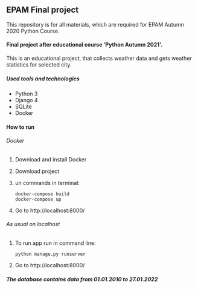 ## EPAM Final project

This repository is for all materials, which are required for EPAM Autumn 2020 Python Course.

#### Final project after educational course 'Python Autumn 2021'.
This is an educational project, that collects weather data and gets weather 
statistics for selected city.

##### Used tools and technologies
- Python 3
- Django 4
- SQLite
- Docker

#### How to run
###### Docker
1. Download and install Docker 
2. Download project
3. un commands in terminal:

       docker-compose build
       docker-compose up 
    
4. Go to http://localhost:8000/


###### As usual on localhost
1. To run app run in command line:

       python manage.py runserver
    
2. Go to http://localhost:8000/


##### The database contains data from 01.01.2010 to 27.01.2022

